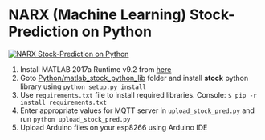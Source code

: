 # NARX (Machine Learning) Stock-Prediction on Python

[![NARX Stock-Prediction on Python](https://img.youtube.com/vi/nUPW4RPoPpg/0.jpg)](https://www.youtube.com/watch?v=nUPW4RPoPpg)

1. Install MATLAB 2017a Runtime v9.2 from [here](https://www.mathworks.com/products/compiler/matlab-runtime.html)
2. Goto [Python/matlab_stock_python_lib](https://github.com/debsahu/StockPredictionPython/tree/master/Python/matlab_stock_python_lib) folder and install **stock** python library using `python setup.py install`
3. Use `requirements.txt` file to install required libraries. Console: `$ pip -r install requirements.txt`
4. Enter appropriate values for MQTT server in `upload_stock_pred.py` and run `python upload_stock_pred.py`
5. Upload Arduino files on your esp8266 using Arduino IDE
